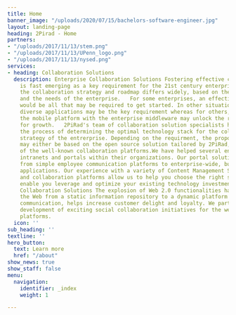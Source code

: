 ```yaml
---
title: Home
banner_image: "/uploads/2020/07/15/bachelors-software-engineer.jpg"
layout: landing-page
heading: 2Pirad - Home
partners:
- "/uploads/2017/11/13/stem.png"
- "/uploads/2017/11/13/UPenn_logo.png"
- "/uploads/2017/11/13/nysed.png"
services:
- heading: Collaboration Solutions
  description: Enterprise Collaboration Solutions Fostering effective collaboration
    is fast emerging as a key requirement for the 21st century enterprises. However,
    the collaboration strategy and roadmap differs widely, based on the business strategy
    and the needs of the enterprise.   For some enterprises, an effective wiki platform
    would be all that may be required to get started. In other situations, integrating
    diverse applications may be the key requirement whereas for others, integrating
    the mobile platform with the enterprise middleware may unlock the real potential
    for growth.   2PiRad's team of collaboration solution specialists help you in
    the process of determining the optimal technology stack for the collaboration
    strategy of the entrerprise. Depending on the requirment, the proposed solution
    may either be based on the open source solution tailored by 2PiRad, or on any
    of the well-known collaboration platforms.We have helped several enterprises implement
    intranets and portals within their organizations. Our portal solutions have ranged
    from simple employee communication platforms to enterprise-wide, business integration
    applications. Our experience with a variety of Content Management Systems, portal
    and collaboration platforms allow us to help you choose the right solution to
    enable you leverage and optimize your existing technology investments.    Social
    Collaboration Solutions The explosion of Web 2.0 functionalities has transformed
    the Web from a static information repository to a dynamic platform that improves
    communication, helps increase customer delight and loyalty. We partner in the
    development of exciting social collaboration initiatives for the web and mobility
    platforms.
  icon: ''
sub_heading: ''
textline: ''
hero_button:
  text: Learn more
  href: "/about"
show_news: true
show_staff: false
menu:
  navigation:
    identifier: _index
    weight: 1

---
```

